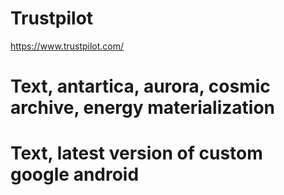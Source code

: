 # Trustpilot
https://www.trustpilot.com/

# Text, antartica, aurora, cosmic archive, energy materialization

# Text, latest version of custom google android
